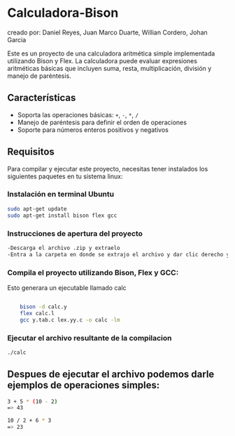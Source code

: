 # Calculadora-Bison
creado por:  Daniel Reyes, Juan Marco Duarte, Willian Cordero, Johan Garcia

Este es un proyecto de una calculadora aritmética simple implementada utilizando Bison y Flex. La calculadora puede evaluar expresiones aritméticas básicas que incluyen suma, resta, multiplicación, división y manejo de paréntesis.

## Características

- Soporta las operaciones básicas: `+`, `-`, `*`, `/`
- Manejo de paréntesis para definir el orden de operaciones
- Soporte para números enteros positivos y negativos

## Requisitos

Para compilar y ejecutar este proyecto, necesitas tener instalados los siguientes paquetes en tu sistema linux:


### Instalación en terminal Ubuntu

```bash
sudo apt-get update
sudo apt-get install bison flex gcc
```

### Instrucciones de apertura del proyecto
```bash
-Descarga el archivo .zip y extraelo
-Entra a la carpeta en donde se extrajo el archivo y dar clic derecho y clickear en la opcion "abrir en terminal"
```
### Compila el proyecto utilizando Bison, Flex y GCC:
Esto generara un ejecutable llamado calc

```bash

    bison -d calc.y
    flex calc.l
    gcc y.tab.c lex.yy.c -o calc -lm
```

### Ejecutar el archivo resultante de la compilacion

```bash
./calc

```
## Despues de ejecutar el archivo podemos darle ejemplos de operaciones simples:
```bash
3 + 5 * (10 - 2)
=> 43

10 / 2 + 6 * 3
=> 23

```



